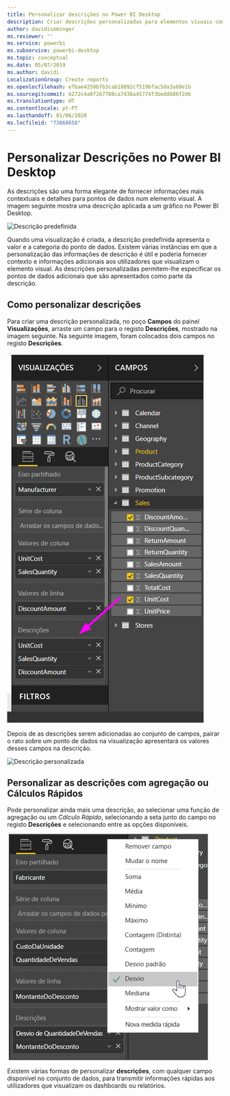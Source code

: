 ```yaml
---
title: Personalizar descrições no Power BI Desktop
description: Criar descrições personalizadas para elementos visuais com arrastar e largar
author: davidiseminger
ms.reviewer: ''
ms.service: powerbi
ms.subservice: powerbi-desktop
ms.topic: conceptual
ms.date: 05/07/2019
ms.author: davidi
LocalizationGroup: Create reports
ms.openlocfilehash: efbae4250b7b3cab18892cf519bfac5da3a88e1b
ms.sourcegitcommit: 6272c4a0f267708ca7d38a45774f3bedd680f2d6
ms.translationtype: HT
ms.contentlocale: pt-PT
ms.lasthandoff: 01/06/2020
ms.locfileid: "73868658"
---
```

# <a name="customizing-tooltips-in-power-bi-desktop"></a>Personalizar Descrições no Power BI Desktop
As descrições são uma forma elegante de fornecer informações mais contextuais e detalhes para pontos de dados num elemento visual. A imagem seguinte mostra uma descrição aplicada a um gráfico no Power BI Desktop.

![Descrição predefinida](media/desktop-custom-tooltips/custom-tooltips-1.png)

Quando uma visualização é criada, a descrição predefinida apresenta o valor e a categoria do ponto de dados. Existem várias instâncias em que a personalização das informações de descrição é útil e poderia fornecer contexto e informações adicionais aos utilizadores que visualizam o elemento visual. As descrições personalizadas permitem-lhe especificar os pontos de dados adicionais que são apresentados como parte da descrição.

## <a name="how-to-customize-tooltips"></a>Como personalizar descrições
Para criar uma descrição personalizada, no poço **Campos** do painel **Visualizações**, arraste um campo para o registo **Descrições**, mostrado na imagem seguinte. Na seguinte imagem, foram colocados dois campos no registo **Descrições**.

![Adicionar campos de descrição](media/desktop-custom-tooltips/custom-tooltips-2.png)

Depois de as descrições serem adicionadas ao conjunto de campos, pairar o rato sobre um ponto de dados na visualização apresentará os valores desses campos na descrição.

![Descrição personalizada](media/desktop-custom-tooltips/custom-tooltips-3.png)

## <a name="customizing-tooltips-with-aggregation-or-quick-calcs"></a>Personalizar as descrições com agregação ou Cálculos Rápidos
Pode personalizar ainda mais uma descrição, ao selecionar uma função de agregação ou um *Cálculo Rápido*, selecionando a seta junto do campo no registo **Descrições** e selecionando entre as opções disponíveis.

![Descrição com Cálculo Rápido](media/desktop-custom-tooltips/custom-tooltips-4.png)

Existem várias formas de personalizar **descrições**, com qualquer campo disponível no conjunto de dados, para transmitir informações rápidas aos utilizadores que visualizam os dashboards ou relatórios.

